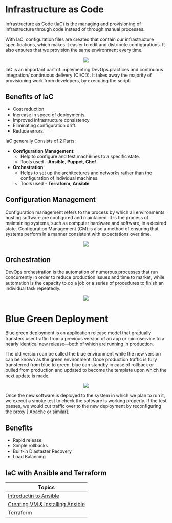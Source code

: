 # Infrastructure as Code

Infrastructure as Code (IaC) is the managing and provisioning of infrastructure through code instead of through manual processes.

With IaC, configuration files are created that contain our infrastructure specifications, which makes it easier to edit and distribute configurations. It also ensures that we provision the same environment every time.

<p align="center">
  <img src="https://user-images.githubusercontent.com/110366380/201673974-caa11261-34bb-46db-b5f9-042169b1501e.png">
</p>

IaC is an important part of implementing DevOps practices and continuous integration/ continuous delivery (CI/CD). It takes away the majority of provisioning work from developers, by executing the script.

## Benefits of IaC
- Cost reduction
- Increase in speed of deployments.
- Improved infrastructure consistency.
- Eliminating configuration drift.
- Reduce errors.

IaC generally Consists of 2 Parts:
- **Configuration Management**:
  - Help to configure and test mach9ines to a specific state.
  - Tools used - **Ansible**, **Puppet**, **Chef**
- **Orchestration**:
  - Helps to set up the architectures and networks rather than the configuration of individual machines.
  - Tools used - **Terraform**, **Ansible**

## Configuration Management

Configuration management refers to the process by which all environments hosting software are configured and maintained. It is the process of maintaining systems, such as computer hardware and software, in a desired state. Configuration Management (CM) is also a method of ensuring that systems perform in a manner consistent with expectations over time.

<p align="center">
  <img src="https://user-images.githubusercontent.com/110366380/201706750-7b8743d6-bd46-4b02-ace3-c251536a7936.png">
</p>


## Orchestration

DevOps orchestration is the automation of numerous processes that run concurrently in order to reduce production issues and time to market, while automation is the capacity to do a job or a series of procedures to finish an individual task repeatedly.

<p align="center">
  <img src="https://user-images.githubusercontent.com/110366380/201700821-4dfa6620-b437-4d81-a103-2ecc20a3270a.png">
</p>


# Blue Green Deployment

Blue green deployment is an application release model that gradually transfers user traffic from a previous version of an app or microservice to a nearly identical new release—both of which are running in production. 

The old version can be called the blue environment while the new version can be known as the green environment. Once production traffic is fully transferred from blue to green, blue can standby in case of rollback or pulled from production and updated to become the template upon which the next update is made.

<p align="center">
  <img src="https://user-images.githubusercontent.com/110366380/201677033-655ac493-8a5b-42f0-9cf8-16c42c74b8e7.png">
</p>


Once the new software is deployed to the system in which we plan to run it, we execut a smoke test to check the software is working properly. If the test passes, we would cut traffic over to the new deployment by reconfiguring the proxy [ Apache or similar].

## Benefits

- Rapid release
- Simple rollbacks
- Built-in Diastaster Recovery
- Load Balancing


## IaC with **Ansible** and **Terraform**

| Topics        |
| ------------- |
| [Introductin to Ansible](ansible/README.md) |
| [Creating VM & Installing Ansible](ansible/create-vm-install-ansible.md)      |
| Terraform |
